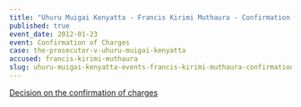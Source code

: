 ```yaml
---
title: "Uhuru Muigai Kenyatta - Francis Kirimi Muthaura - Confirmation of Charges"
published: true
event_date: 2012-01-23
event: Confirmation of Charges
case: the-prosecutor-v-uhuru-muigai-kenyatta
accused: francis-kirimi-muthaura
slug: uhuru-muigai-kenyatta-events-francis-kirimi-muthaura-confirmation-of charges
---
```


[Decision on the confirmation of charges](https://www.icc-cpi.int/iccdocs/doc/doc1314543.pdf)


